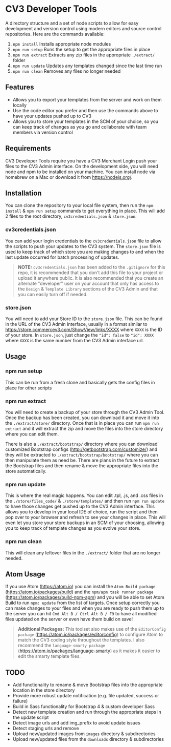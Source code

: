 CV3 Developer Tools
===================

A directory structure and a set of node scripts to allow for easy development and version control using modern editors and source control repositories. Here are the commands available:

1. `npm install` Installs appropriate node modules
2. `npm run setup` Runs the setup to get the appropriate files in place
3. `npm run extract` Extracts any zip files in the appropriate `./extract/` folder
4. `npm run update` Updates any templates changed since the last time run
5. `npm run clean` Removes any files no longer needed

## Features

* Allows you to export your templates from the server and work on them locally
* Use the code editor you prefer and then use the commands above to have your updates pushed up to CV3
* Allows you to store your templates in the SCM of your choice, so you can keep track of changes as you go and collaborate with team members via version control

## Requirements

CV3 Developer Tools require you have a CV3 Merchant Login push your files to the CV3 Admin interface. On the development  side, you will need node and npm to be installed on your machine. You can install node via homebrew on a Mac or download it from https://nodejs.org/.

## Installation

You can clone the repository to your local file system, then run the `npm install` & `npm run setup` commands to get everything in place. This will add 2 files to the root directory, `cv3credentials.json` & `store.json`.

### cv3credentials.json
You can add your login credentials to the `cv3credentials.json` file to allow the scripts to push your updates to the CV3 system. The `store.json` file is used to keep track of which store you are making changes to and when the last update occurred for batch processing of updates.

> **NOTE:** `cv3credentials.json` has been added to the `.gitignore` for this repo, it is recommended that you don't add this file to your project or upload it anywhere public. It is also recommended that you create an alternate "developer" user on your account that only has access to the `Design` & `Template Library` sections of the CV3 Admin and that you can easily turn off if needed.

### store.json
You will need to add your Store ID to the `store.json` file. This can be found in the URL of the CV3 Admin Interface, usually in a format similar to https://store.commercev3.com/ShowView/links/XXXX where `XXXX` is the ID of your store. In `store.json`, just change the `"id": false` to `"id": XXXX` where `XXXX` is the same number from the CV3 Admin interface url.

## Usage

### npm run setup
This can be run from a fresh clone and basically gets the config files in place for other scripts

### npm run extract
You will need to create a backup of your store through the CV3 Admin Tool. Once the backup has been created, you can download it and move it into the `./extract/store/` directory. Once that is in place you can run `npm run extract` and it will extract the zip and move the files into the store directory where you can edit them.

There is also a `./extract/bootstrap/` directory where you can download customized Bootstrap configs (http://getbootstrap.com/customize/) and they will be extracted to `./extract/bootstrap/bootstrap/` where you can then manipulate them as need be. There are plans in the future to extract the Bootstrap files and then rename & move the appropriate files into the store automatically.

### npm run update
This is where the real magic happens. You can edit .tpl, .js, and .css files in the `./store/files_code/` & `./store/templates/` and then run `npm run update` to have those changes get pushed up to the CV3 Admin interface. This allows you to develop in your local IDE of choice, run the script and then pop over to your browser and refresh to see your changes in place. This will even let you store your store backups in an SCM of your choosing, allowing you to keep track of template changes as you evolve your store.

### npm run clean
This will clean any leftover files in the `./extract/` folder that are no longer needed.

## Atom Usage

If you use Atom (https://atom.io) you can install the `Atom Build package` (https://atom.io/packages/build) and the `npm/apm task runner package` (https://atom.io/packages/build-npm-apm) and you will be able to set Atom Build to run `npm: update` from the list of targets. Once setup correctly you can make changes to your files and when you are ready to push them up to the server you can hit `Cmd Alt B / Ctrl Alt B / F9` to have all modified files updated on the server or even have them build on save!

> **Additional Packages:** This toolset also makes use of the `EditorConfig package` (https://atom.io/packages/editorconfig) to configure Atom to match the CV3 coding style throughout the templates. I also recommend the `language-smarty package` (https://atom.io/packages/language-smarty) as it makes it easier to edit the smarty template files.

## TODO

* Add functionality to rename & move Bootstrap files into the appropriate location in the store directory
* Provide more robust update notification (e.g. file updated, success or failure)
* Build in Sass functionality for Bootstrap 4 & custom developer Sass
* Detect new template creation and run through the appropriate steps in the update script
* Detect image urls and add img_prefix to avoid update issues
* Detect staging urls and remove
* Upload new/updated images from `images` directory & subdirectories
* Upload new/updated files from the `downloads` directory & subdirectories
